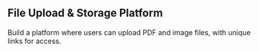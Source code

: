 <h2>File Upload & Storage Platform</h2>
<p>Build a platform where users can upload PDF and image files, with unique links for access.</p>
